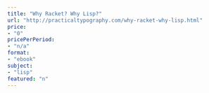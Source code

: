```yaml
---
title: "Why Racket? Why Lisp?"
url: "http://practicaltypography.com/why-racket-why-lisp.html"
price: 
- "0"
pricePerPeriod: 
- "n/a"
format: 
- "ebook"
subject: 
- "lisp"
featured: "n"
---
```

